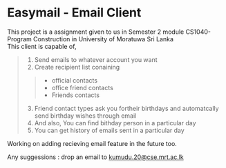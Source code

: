 # Easymail - Email Client
     
This project is a assignment given to us in Semester 2 module CS1040-Program Construction in University of Moratuwa Sri Lanka  
This client is capable of,  
>1. Send emails to whatever account you want  
>2. Create recipient list conaining  
>>* official contacts  
>>* office friend contacts  
>>* Friends contacts  
>3. Friend contact types ask you fortheir birthdays and automatcally send birthday wishes through email  
>4. And also, You can find bithday person in a particular day  
>5. You can get history of emails sent in a particular day  
            
Working on adding recieving email feature in the future too.  
    
Any suggessions : drop an email to kumudu.20@cse.mrt.ac.lk                   
